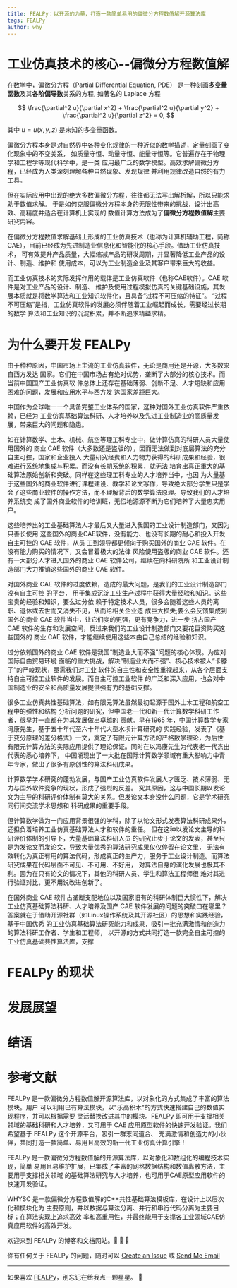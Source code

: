 ```yaml
---
title: FEALPy：以开源的力量，打造一款简单易用的偏微分方程数值解开源算法库
tags: FEALPy
author: why
---
```


# 工业仿真技术的核心--偏微分方程数值解

在数学中，偏微分方程（Partial Differential Equation, PDE）
是一种刻画**多变量函数**及其**各阶偏导数**关系的方程, 如著名的 Laplace 方程 

$$
\frac{\partial^2 u}{\partial x^2} + 
\frac{\partial^2 u}{\partial y^2} + 
\frac{\partial^2 u}{\partial z^2} = 0,
$$

其中 $u=u(x, y, z)$ 是未知的多变量函数。 

偏微分方程本身是对自然界中各种变化规律的一种近似的数学描述，定量刻画了变化现象中的不变关系，
如质量守恒、动量守恒、能量守恒等。它普遍存在于物理学和工程学等现代科学中，是一类
应用最广泛的数学模型。高效求解偏微分方程，已经成为人类深刻理解各种自然现象、发现规律
并利用规律改造自然的有力工具。

但在实际应用中出现的绝大多数偏微分方程，往往都无法写出解析解，所以只能求助于数值求解。
于是如何克服偏微分方程本身的无限性带来的挑战，设计出高效、高精度并适合在计算机上实现的
数值计算方法成为了**偏微分方程数值解**主要研究内容。

在偏微分方程数值求解基础上形成的工业仿真技术（也称为计算机辅助工程，简称
CAE），目前已经成为先进制造业信息化和智能化的核心手段。借助工业仿真技术，
可有效提升产品质量，大幅缩减产品的研发周期，并显著降低工业产品的设计、制造、维护和
使用成本，可以为工业制造企业及其客户带来巨大的收益。

而工业仿真技术的实际发挥作用的载体是工业仿真软件（也称CAE软件）。CAE
软件是对工业产品的设计、制造、
维护及使用过程模拟仿真的关键基础设施，其发展本质就是将数学算法和工业知识软件化，且具备“过程不可压缩的特征”。
“过程不可压缩”是指，工业仿真软件的发展必须伴随着工业崛起而成长，需要经过长期的数学
算法和工业知识的沉淀积累，并不断追求精益求精。

# 为什么要开发 FEALPy 

由于种种原因，中国市场上主流的工业仿真软件，无论是商用还是开源，大多数来自西方发达
国家。它们在中国市场占有绝对优势，垄断了大部分的核心技术。而当前中国国产工业仿真软
件总体上还存在基础薄弱、创新不足、人才短缺和应用困难的问题，发展和应用水平与西方发
达国家差距巨大。 

中国作为全球唯一一个具备完整工业体系的国家，这种对国外工业仿真软件严重依赖，已经为
工业仿真基础算法科研、人才培养以及先进工业制造业的高质量发展，带来巨大的问题和隐患。

如在计算数学、土木、机械、航空等理工科专业中，做计算仿真的科研人员大量使用国外的
商业 CAE 软件（大多数还是盗版的），因而无法做到对底层算法的充分自主可控，国家和企业投入
大量研究经费和人力物力获得的科研成果和经验，很难进行系统地集成与积累。而没有长期系统的积累，就无法
培育出真正重大的基础算法原始创新和突破。同样在这些理工科专业的人才培养当中，也因
为大量基于这些国外的商业软件进行课程建设、教学和论文写作，导致绝大部分学生只是学
会了这些商业软件的操作方法，而不理解背后的数学算法原理。导致我们的人才培养系统变
成了国外商业软件的培训班，无偿地源源不断为它们培养了大量忠实用户。

这些培养出的工业基础算法人才最后又大量进入我国的工业设计制造部门，又因为只善长使用
这些国外的商业CAE软件，没有能力、也没有长期的耐心和投入开发自主可控的 CAE 软件，从员
工到领导都更倾向于购买国外的商业 CAE 软件。在没有能力购买的情况下，又会冒着极大的法律
风险使用盗版的商业 CAE 软件。还有一大部分人才进入国外的商业 CAE 软件公司，继续在向科研院所
和工业设计制造部门大力推销这些国外的商业 CAE 软件。

对国外商业 CAE 软件的过度依赖，造成的最大问题，是我们的工业设计制造部门没有自主可控
的平台， 用于集成沉淀工业生产过程中获得大量经验和知识。这些宝贵的经验和知识，要么过分依
赖于特定技术人员，很多会随着这些人员的离职、退休或去世而又消失不见，从而给相关企业造
成巨大损失;要么会反馈集成到国外的商业 CAE 软件当中，让它们变的更强，更有竞争力，进一步
挤占国产 CAE 软件的生存和发展空间，反过来我们的工业设计制造部门又要花巨资购买这些国外的
商业 CAE 软件，才能继续使用这些本由自己总结的经验和知识。

过分依赖国外的商业 CAE 软件是我国“制造业大而不强”问题的核心体现。为应对国际自由贸易环境
面临的重大挑战，解决“制造业大而不强”、核心技术被人“卡脖子”的严峻现状，亟需我们对工业
软件的自主性和安全性重视起来，从各个层面支持自主可控工业软件的发展。而自主可控工业软件
的广泛和深入应用，也会对中国制造业的安全和高质量发展提供强有力的基础支撑。  

很多工业仿真共性基础算法，如有限元算法虽然最初起源于国外土木工程和航空工程中的弹性和结构
分析问题的研究，但中国老一代和新一代计算数学科研工作者，很早并一直都在为其发展做出卓越的
贡献。早在1965 年，中国计算数学专家冯康先生，基于五十年代至六十年代大型水坝计算研究的
实践经验，发表了《基于变分原理的差分格式》一文，奠定了有限元计算方法的严格数学理论，为后世
有限元计算方法的实际应用提供了理论保证。同时在以冯康先生为代表老一代杰出代表的悉心培养下，
中国涌现出了一大批在国际计算数学领域有重大影响力中青年专家，做出了很多有原创性的算法科研成果。

计算数学学术研究的蓬勃发展，与国产工业仿真软件发展人才匮乏、技术薄弱、无力与国外软件竞争的现状，形成了强烈的反差。
究其原因，这与中国长期以发论文为主导的科研评价体制有莫大的关系。但发论文本身没什么问题，它是学术研究同行间交流学术思想和
科研成果的重要手段。

但计算数学做为一门应用背景很强的学科，除了以论文形式发表算法科研成果外，还担负着培养工业仿真基础算法人才和软件的重任。
但在这种以发论文主导的科研评价体制的引导下，大量基础算法科研人员
的研究止步于论文的发表，甚至只是为发论文而发论文，导致大量优秀的算法研究成果仅仅停留在论文里，
无法有效转化为真正有用的算法代码，形成真正的生产力，服务于工业设计制造。而算法研究成果在代码层面不可见、不可用、不好用，
对算法自身的演化发展也极其不利。因为在只有论文的情况下，其他的科研人员、学生和算法工程师很
难对其进行验证对比，更不用说改进创新了。

在国外商业 CAE 软件占垄断支配地位以及国家旧有的科研体制巨大惯性下，解决工业仿真基础算法科研、人才培养及国产 CAE 软件发展的问题的突破口在哪里？
答案就在于借助开源社群（如Linux操作系统及其开源社区）的思想和实践经验，基于中国优秀
的工业仿真基础算法研究能力和成果，吸引一批充满激情和创造力的算法科研工作者、学生和工程师，
以开源的方式共同打造一款完全自主可控的工业仿真基础共性算法库，支撑


# FEALPy 的现状

# 发展展望

# 结语

# 参考文献





FEALPy 是一款偏微分方程数值解开源算法库，以对象化的方式集成了丰富的算法模块。用户
可以利用已有算法模块，以"乐高积木"的方式快速搭建自己的数值实现程序，并可以根据需要
灵活替换改进其中的模块。FEALPy 即可用于支撑相关领域的基础科研和人才培养，又可用于 CAE 
应用原型软件的快速开发验证。我们希望基于 FEALPy 这个开源平台，吸引一群志同道合、
充满激情和创造力的小伙伴，共同打造一款简单、易用且高效的新一代工业仿真计算引擎！

FEALPy 是一款偏微分方程数值解的开源算法库，以对象化和数组化的编程技术实现，简单
易用且易维护扩展，已集成了丰富的网格数据结构和数值离散方法，主要用于支撑相关领域
的基础算法研究与人才培养，也可用于CAE原型应用软件的快速开发验证。

WHYSC 是一款偏微分方程数值解的C++共性基础算法模板库，在设计上以层次化和模块化为
主要原则，并以数据与算法分离、并行和串行代码分离为主要目标；在算法实现上追求高效
率和高重用性，并最终能用于支撑各工业领域CAE仿真应用软件的高效开发。

欢迎来到 FEALPy 的博客和文档网站。:ghost: :ghost: :ghost:

你有任何关于 FEALPy 的问题，随时可以 [Create an Issue](https://github.com/weihuayi/fealpy) 或 [Send Me Email](mailto:weihuayi@xtu.edu.cn)

<!--more-->

---

如果喜欢 [FEALPy](https://github.com/weihuayi/fealpy)，别忘记在给我点一颗星星。 :star2:

